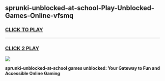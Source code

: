 
## sprunki-unblocked-at-school-Play-Unblocked-Games-Online-vfsmq
<h3>
<a href="https://premium76.site?title=sprunki-unblocked-at-school&ref=25A">CLICK TO PLAY</a></h3>
<hr>

<h3>
<a href="https://premium76.site?title=sprunki-unblocked-at-school&ref=25A">CLICK 2 PLAY</a>
  
</h3>

<a href="https://premium76.site?title=sprunki-unblocked-at-school&ref=25A"><img src="https://clearcache.store/games.png"></a>


**sprunki-unblocked-at-school games unblocked: Your Gateway to Fun and Accessible Online Gaming**
